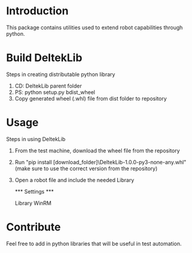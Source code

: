 # Introduction
This package contains utilities used to extend robot capabilities through python.

# Build DeltekLib
Steps in creating distributable python library
1. CD: DeltekLib parent folder
2. PS: python setup.py bdist_wheel
3. Copy generated wheel (.whl) file from dist folder to repository

# Usage
Steps in using DeltekLib
1. From the test machine, download the wheel file from the repository
2. Run "pip install [download_folder]\DeltekLib-1.0.0-py3-none-any.whl" (make sure to use the correct version from the repository)
3. Open a robot file and include the needed Library

    *** Settings ***
    
    Library  WinRM

# Contribute
Feel free to add in python libraries that will be useful in test automation.
